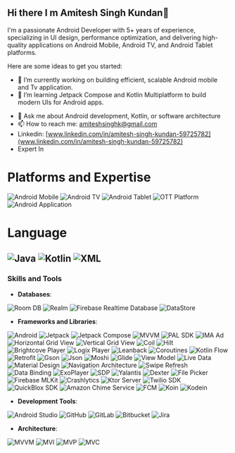 ## Hi there I m Amitesh Singh Kundan👋
I'm a passionate Android Developer with 5+ years of experience, specializing in UI design, performance optimization, and delivering high-quality applications on Android Mobile, Android TV, and Android Tablet platforms. 
<!--
**amiteshsinghk/amiteshsinghk** is a ✨ _special_ ✨ repository because its `README.md` (this file) appears on your GitHub profile.
-->
Here are some ideas to get you started:

- 🔭 I’m currently working on building efficient, scalable Android mobile and Tv application.
- 🌱 I’m learning Jetpack Compose and Kotlin Multiplatform to build modern UIs for Android apps.
<!-- - 👯 I’m looking to collaborate on ... 
- 🤔 I’m looking for help with ... -->
- 💬 Ask me about Android development, Kotlin, or software architecture
- 📫 How to reach me: [amiteshsinghk@gmail.com](amiteshsinghk@gmail.com)
- Linkedin: [www.linkedin.com/in/amitesh-singh-kundan-59725782](www.linkedin.com/in/amitesh-singh-kundan-59725782)
- Expert In
  
# Platforms and Expertise

![Android Mobile](https://img.shields.io/badge/Android%20Mobile-3DDC84?style=for-the-badge&logo=android&logoColor=white)
![Android TV](https://img.shields.io/badge/Android%20TV-FF5733?style=for-the-badge&logo=android&logoColor=white)
![Android Tablet](https://img.shields.io/badge/Android%20Tablet-FFC300?style=for-the-badge&logo=android&logoColor=white)
![OTT Platform](https://img.shields.io/badge/OTT%20Platform-FF4500?style=for-the-badge)
![Android Application](https://img.shields.io/badge/Android%20Application-1E90FF?style=for-the-badge&logo=android&logoColor=white)

# Language

![Java](https://img.shields.io/badge/Java-ED8B00?style=for-the-badge&logo=java&logoColor=white)
![Kotlin](https://img.shields.io/badge/Kotlin-0095D5?style=for-the-badge&logo=kotlin&logoColor=white)
![XML](https://img.shields.io/badge/XML-FF6600?style=for-the-badge)
---

### Skills and Tools

- **Databases**:

![Room DB](https://img.shields.io/badge/Room%20DB-005F5F?style=for-the-badge&logo=android&logoColor=white)
![Realm](https://img.shields.io/badge/Realm-1E50FF?style=for-the-badge&logo=realm&logoColor=white)
![Firebase Realtime Database](https://img.shields.io/badge/Firebase%20Realtime%20Database-FFCA28?style=for-the-badge&logo=firebase&logoColor=black)
![DataStore](https://img.shields.io/badge/DataStore-03A9F4?style=for-the-badge&logo=kotlin&logoColor=white)

- **Frameworks and Libraries**:

![Android](https://img.shields.io/badge/Android-3DDC84?style=for-the-badge&logo=android&logoColor=white)
![Jetpack](https://img.shields.io/badge/Jetpack-4285F4?style=for-the-badge)
![Jetpack Compose](https://img.shields.io/badge/Jetpack%20Compose-4285F4?style=for-the-badge&logo=jetpackcompose&logoColor=white)
![MVVM](https://img.shields.io/badge/MVVM-FFA000?style=for-the-badge)
![PAL SDK](https://img.shields.io/badge/PAL%20SDK-9C27B0?style=for-the-badge)
![IMA Ad](https://img.shields.io/badge/IMA%20Ad-FF6F00?style=for-the-badge)
![Horizontal Grid View](https://img.shields.io/badge/Horizontal%20Grid%20View-FF9800?style=for-the-badge)
![Vertical Grid View](https://img.shields.io/badge/Vertical%20Grid%20View-FFC107?style=for-the-badge)
![Coil](https://img.shields.io/badge/Coil-6200EE?style=for-the-badge)
![Hilt](https://img.shields.io/badge/Hilt-00C853?style=for-the-badge)
![Brightcove Player](https://img.shields.io/badge/Brightcove%20Player-1C1E24?style=for-the-badge)
![Logix Player](https://img.shields.io/badge/Logix%20Player-3949AB?style=for-the-badge)
![Leanback](https://img.shields.io/badge/Leanback-3DDC84?style=for-the-badge)
![Coroutines](https://img.shields.io/badge/Coroutines-FFCA28?style=for-the-badge)
![Kotlin Flow](https://img.shields.io/badge/Kotlin%20Flow-1E88E5?style=for-the-badge)
![Retrofit](https://img.shields.io/badge/Retrofit-009688?style=for-the-badge)
![Gson](https://img.shields.io/badge/Gson-4285F4?style=for-the-badge)
![Json](https://img.shields.io/badge/Json-FFCA28?style=for-the-badge)
![Moshi](https://img.shields.io/badge/Moshi-00ACC1?style=for-the-badge)
![Glide](https://img.shields.io/badge/Glide-00BCD4?style=for-the-badge)
![View Model](https://img.shields.io/badge/View%20Model-6200EA?style=for-the-badge)
![Live Data](https://img.shields.io/badge/Live%20Data-42A5F5?style=for-the-badge)
![Material Design](https://img.shields.io/badge/Material%20Design-757575?style=for-the-badge)
![Navigation Architecture](https://img.shields.io/badge/Navigation%20Architecture-4CAF50?style=for-the-badge)
![Swipe Refresh](https://img.shields.io/badge/Swipe%20Refresh-FFC107?style=for-the-badge)
![Data Binding](https://img.shields.io/badge/Data%20Binding-42A5F5?style=for-the-badge)
![ExoPlayer](https://img.shields.io/badge/ExoPlayer-1C1E24?style=for-the-badge)
![SDP](https://img.shields.io/badge/SDP-9C27B0?style=for-the-badge)
![Yalantis](https://img.shields.io/badge/Yalantis%20for%20Crop-FF5722?style=for-the-badge)
![Dexter](https://img.shields.io/badge/Dexter-3949AB?style=for-the-badge)
![File Picker](https://img.shields.io/badge/File%20Picker-9E9E9E?style=for-the-badge)
![Firebase MLKit](https://img.shields.io/badge/Firebase%20MLKit-FFCA28?style=for-the-badge)
![Crashlytics](https://img.shields.io/badge/Crashlytics-4285F4?style=for-the-badge)
![Ktor Server](https://img.shields.io/badge/Ktor%20Server-1E88E5?style=for-the-badge)
![Twilio SDK](https://img.shields.io/badge/Twilio%20SDK-F22F46?style=for-the-badge)
![QuickBlox SDK](https://img.shields.io/badge/QuickBlox%20SDK-5D4037?style=for-the-badge)
![Amazon Chime Service](https://img.shields.io/badge/Amazon%20Chime-FF9900?style=for-the-badge)
![FCM](https://img.shields.io/badge/FCM-FFCA28?style=for-the-badge)
![Koin](https://img.shields.io/badge/Koin-6200EA?style=for-the-badge)
![Kodein](https://img.shields.io/badge/Kodein-3DDC84?style=for-the-badge)

- **Development Tools**:

![Android Studio](https://img.shields.io/badge/Android%20Studio-3DDC84?style=for-the-badge&logo=androidstudio&logoColor=white)
![GitHub](https://img.shields.io/badge/GitHub-181717?style=for-the-badge&logo=github&logoColor=white)
![GitLab](https://img.shields.io/badge/GitLab-FC6D26?style=for-the-badge&logo=gitlab&logoColor=white)
![Bitbucket](https://img.shields.io/badge/Bitbucket-0052CC?style=for-the-badge&logo=bitbucket&logoColor=white)
![Jira](https://img.shields.io/badge/Jira-0052CC?style=for-the-badge&logo=jira&logoColor=white)

- **Architecture**: 

![MVVM](https://img.shields.io/badge/MVVM-4CAF50?style=for-the-badge)
![MVI](https://img.shields.io/badge/MVI-FF9800?style=for-the-badge)
![MVP](https://img.shields.io/badge/MVP-2196F3?style=for-the-badge)
![MVC](https://img.shields.io/badge/MVC-9C27B0?style=for-the-badge)








